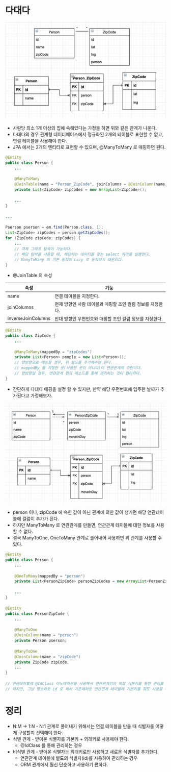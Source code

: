 # 다대다

![many-to-many model](../images/5.many-to-many1.png)

* 사람당 최소 1개 이상의 집에 속해있다는 가정을 하면 위와 같은 관계가 나온다.
* 다대다의 경우 관계형 데이터베이스에서 정규화된 2개의 테이블로 표현할 수 없고, 연결 테이블을 사용해야 한다.
* JPA 에서는 2개의 엔티티로 표현할 수 있으며, @ManyToMany 로 매핑하면 된다.

```java
@Entity
public class Person {
    ...
    
    @ManyToMany
    @JoinTable(name = "Person_ZipCode", joinColumns = @JoinColumn(name = "person"), inverseJoinColumns = @JoinColumn(name = "zipCode"))
    private List<ZipCode> zipCodes = new ArrayList<ZipCode>();
    
    ...
}

...

Pserson pserson = em.find(Person.class, 1);
List<ZipCode> zipCodes = person.getZipCodes();
for (ZipCode zipCode: zipCodes) {
    ...
    // 객체 그래프 탐색이 가능하다.
    // 해당 탐색을 사용할 때, 해당하는 데이터를 찾는 select 쿼리를 실행한다.
    // ManyToMany 의 기본 동작이 Lazy 로 동작하기 때문이다.
}
```

* @JoinTable 의 속성

| 속성 | 기능 |
| ---- | ---- |
| name | 연결 테이블을 지정한다. |
| joinColumns | 현재 방향인 사람 테이블과 매핑할 조인 컬럼 정보를 지정한다. |
| inverseJoinColumns | 반대 방향인 우편번호와 매핑할 조인 컬럼 정보를 지정한다. |

```java
@Entity
public class ZipCode {
    ...
    
    @ManyToMany(mappedBy = "zipCodes")
    private List<Person> people = new List<Person>();
    // 양방향으로 매핑할 경우, 위 필드를 추가해주면 된다.
    // mappedBy 를 지정한 곳(사용한 곳이 아니다)이 연관관계의 주인이다.
    // 양방향일 경우, 연관관계 편의 메소드를 통해 관리하는 것이 편리하다.
}
```

* 간단하게 다대다 매핑을 설정 할 수 있지만, 만약 해당 우편번호에 입주한 날짜가 추가된다고 가정해보자.

![many-to-many model](../images/5.many-to-many2.png)

* person 이나, zipCode 에 속한 값이 아닌 관계에 의한 값이 생기면 해당 연관테이블에 컬럼이 추가가 된다.
* 하지만 ManyToMany 로 연관관계를 만들면, 연관관계 테이블에 대한 정보를 사용할 수 없다.
* 결국 ManyToOne, OneToMany 관계로 풀어내어 사용하면 위 관계를 사용할 수 있다.

```java
@Entity
public class Person {
    ...
    
    @OneToMany(mappedBy = "person")
    private List<PersonZipCode> personZipCodes = new ArrayList<PersonZipCode>();
    
    ...
}

@Entity
public class PersonZipCode {
    ...
    
    @ManyToOne
    @JoinColumn(name = "person")
    private Person pserson;
    
    @ManyToOne
    @JoinColumn(name = "zipCode")
    private ZipCode zipCode;
    ...
}

// 연관테이블에 @IdClass 어노테이션을 사용해서 연관관계간의 복합 기본키를 통한 관리를 할 수 있다.
// 하지만, 그냥 평소하듯 id 로 해서 기존에하듯 연관관계 테이블에 기본키를 줘도 사용할 수 있다.
```

# 정리

* N:M -> 1:N - N:1 관계로 풀어내기 위해서는 연결 테이블을 만들 때 식별자를 어떻게 구성할지 선택해야 한다.
* 식별 관계 - 받아온 식별자를 기본키 + 외래키로 사용해야 한다.
  * @IdClass 를 통해 관리하는 경우
* 비식별 관계 - 받아온 식별자는 외래키로만 사용하고 새로운 식별자를 추가한다.
  * 연관관계 테이블에 별도의 식별자(id)를 사용하여 관리하는 경우
  * ORM 관계에서 훨신 단순하고 사용하기 편하다.
